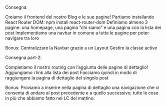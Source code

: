 Consegna:

Creiamo il frontend del nostro Blog e le sue pagine!
Partiamo installando React Router DOM: npm install react-router-dom
Definiamo almeno 3 pagine: una homepage, una pagina “chi siamo” e una pagina con la lista dei post
Implementiamo una navbar in comune a tutte le pagine per poter navigare tra loro

Bonus:
Centralizzare la Navbar grazie a un Layout
Gestire la classe active

Consegna part-2:

Completiamo il nostro routing con l’aggiunta delle pagine di dettaglio!
Aggiungiamo i link alla lista dei post
Facciamo quindi in modo di raggiungere la pagina di dettaglio del singolo post

Bonus:
Proviamo a inserire nella pagina di dettaglio una navigazione che ci consenta di andare al post precedente e a quello successivo;
tutte le cose in più che abbiamo fatto nel LC del mattino.